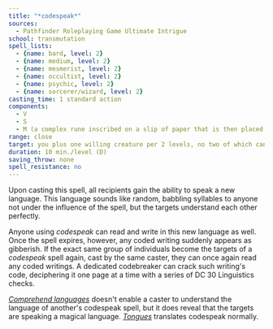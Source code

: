 ```yaml
---
title: "*codespeak*"
sources:
  - Pathfinder Roleplaying Game Ultimate Intrigue
school: transmutation
spell_lists:
  - {name: bard, level: 2}
  - {name: medium, level: 2}
  - {name: mesmerist, level: 2}
  - {name: occultist, level: 2}
  - {name: psychic, level: 2}
  - {name: sorcerer/wizard, level: 2}
casting_time: 1 standard action
components:
  - V
  - S
  - M (a complex rune inscribed on a slip of paper that is then placed under your tongue)
range: close
target: you plus one willing creature per 2 levels, no two of which can be more than 30 ft. apart
duration: 10 min./level (D)
saving_throw: none
spell_resistance: no
---
```


Upon casting this spell, all recipients gain the ability to speak a new language. This language sounds like random, babbling syllables to anyone not under the influence of the spell, but the targets understand each other perfectly.

Anyone using *codespeak* can read and write in this new language as well. Once the spell expires, however, any coded writing suddenly appears as gibberish. If the exact same group of individuals become the targets of a *codespeak* spell again, cast by the same caster, they can once again read any coded writings. A dedicated codebreaker can crack such writing's code, deciphering it one page at a time with a series of DC 30 Linguistics checks.

[*Comprehend languages*](/spells/comprehend-languages/) doesn't enable a caster to understand the language of another's codespeak spell, but it does reveal that the targets are speaking a magical language. [*Tongues*](/spells/tongues/) translates codespeak normally.

